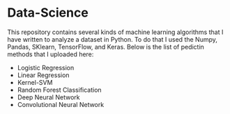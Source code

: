 # Data-Science
This repository contains several kinds of machine learning algorithms that I have written to analyze a dataset in Python. To do that I used the Numpy, Pandas, SKlearn, TensorFlow, and Keras. Below is the list of pedictin methods that I uploaded here:

- Logistic Regression
- Linear Regression
- Kernel-SVM
- Random Forest Classification
- Deep Neural Network
- Convolutional Neural Network
